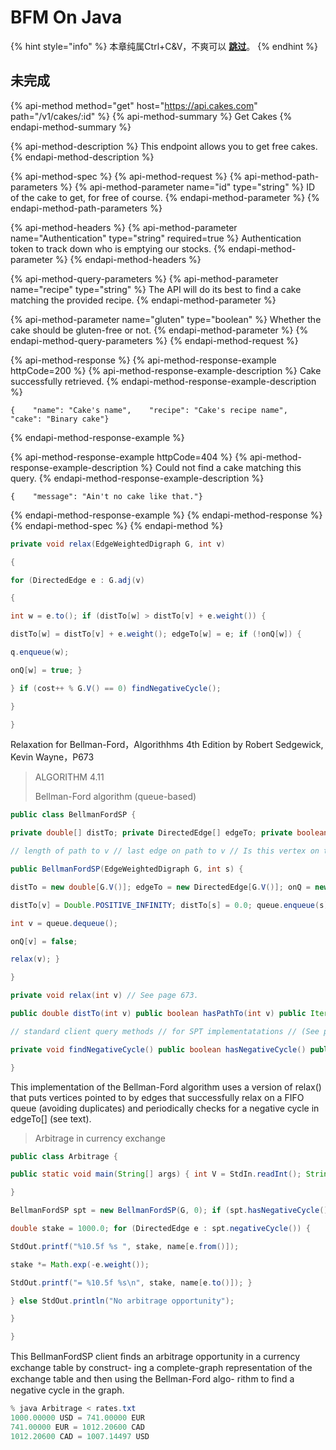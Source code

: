 # BFM On Java

{% hint style="info" %}
本章纯属Ctrl+C&V，不爽可以 [**跳过**](https://guhhhhaa.gitbook.io/bfm/bfm-on-verilog-and-fpga)。
{% endhint %}

## 未完成

{% api-method method="get" host="https://api.cakes.com" path="/v1/cakes/:id" %}
{% api-method-summary %}
Get Cakes
{% endapi-method-summary %}

{% api-method-description %}
This endpoint allows you to get free cakes.
{% endapi-method-description %}

{% api-method-spec %}
{% api-method-request %}
{% api-method-path-parameters %}
{% api-method-parameter name="id" type="string" %}
ID of the cake to get, for free of course.
{% endapi-method-parameter %}
{% endapi-method-path-parameters %}

{% api-method-headers %}
{% api-method-parameter name="Authentication" type="string" required=true %}
Authentication token to track down who is emptying our stocks.
{% endapi-method-parameter %}
{% endapi-method-headers %}

{% api-method-query-parameters %}
{% api-method-parameter name="recipe" type="string" %}
The API will do its best to find a cake matching the provided recipe.
{% endapi-method-parameter %}

{% api-method-parameter name="gluten" type="boolean" %}
Whether the cake should be gluten-free or not.
{% endapi-method-parameter %}
{% endapi-method-query-parameters %}
{% endapi-method-request %}

{% api-method-response %}
{% api-method-response-example httpCode=200 %}
{% api-method-response-example-description %}
Cake successfully retrieved.
{% endapi-method-response-example-description %}

```text
{    "name": "Cake's name",    "recipe": "Cake's recipe name",    "cake": "Binary cake"}
```
{% endapi-method-response-example %}

{% api-method-response-example httpCode=404 %}
{% api-method-response-example-description %}
Could not find a cake matching this query.
{% endapi-method-response-example-description %}

```text
{    "message": "Ain't no cake like that."}
```
{% endapi-method-response-example %}
{% endapi-method-response %}
{% endapi-method-spec %}
{% endapi-method %}

```java
private void relax(EdgeWeightedDigraph G, int v)

{

for (DirectedEdge e : G.adj(v)

{

int w = e.to(); if (distTo[w] > distTo[v] + e.weight()) {

distTo[w] = distTo[v] + e.weight(); edgeTo[w] = e; if (!onQ[w]) {

q.enqueue(w);

onQ[w] = true; }

} if (cost++ % G.V() == 0) findNegativeCycle();

}

}
```

Relaxation for Bellman-Ford，Algorithhms 4th Edition by Robert Sedgewick, Kevin Wayne，P673

> ALGORITHM 4.11
>
> Bellman-Ford algorithm \(queue-based\)

```java
public class BellmanFordSP {

private double[] distTo; private DirectedEdge[] edgeTo; private boolean[] onQ; private Queue<Integer> queue; private int cost; private Iterable<DirectedEdge> cycle;

// length of path to v // last edge on path to v // Is this vertex on the queue? // vertices being relaxed // number of calls to relax() // negative cycle in edgeTo[]?

public BellmanFordSP(EdgeWeightedDigraph G, int s) {

distTo = new double[G.V()]; edgeTo = new DirectedEdge[G.V()]; onQ = new boolean[G.V()]; queue = new Queue<Integer>(); for (int v = 0; v < G.V(); v++)

distTo[v] = Double.POSITIVE_INFINITY; distTo[s] = 0.0; queue.enqueue(s); onQ[s] = true; while (!queue.isEmpty() && !this.hasNegativeCycle()) {

int v = queue.dequeue();

onQ[v] = false;

relax(v); }

}

private void relax(int v) // See page 673.

public double distTo(int v) public boolean hasPathTo(int v) public Iterable<Edge> pathTo(int v)

// standard client query methods // for SPT implementatations // (See page 649.)

private void findNegativeCycle() public boolean hasNegativeCycle() public Iterable<Edge> negativeCycle() // See page 677.

}
```

This implementation of the Bellman-Ford algorithm uses a version of relax\(\) that puts vertices pointed to by edges that successfully relax on a FIFO queue \(avoiding duplicates\) and periodically checks for a negative cycle in edgeTo\[\] \(see text\).

> Arbitrage in currency exchange

```java
public class Arbitrage {

public static void main(String[] args) { int V = StdIn.readInt(); String[] name = new String[V]; EdgeWeightedDigraph G = new EdgeWeightedDigraph(V); for (int v = 0; v < V; v++) { name[v] = StdIn.readString(); for (int w = 0; w < V; w++) { double rate = StdIn.readDouble(); DirectedEdge e = new DirectedEdge(v, w, -Math.log(rate)); G.addEdge(e); }

}

BellmanFordSP spt = new BellmanFordSP(G, 0); if (spt.hasNegativeCycle()) {

double stake = 1000.0; for (DirectedEdge e : spt.negativeCycle()) {

StdOut.printf("%10.5f %s ", stake, name[e.from()]);

stake *= Math.exp(-e.weight());

StdOut.printf("= %10.5f %s\n", stake, name[e.to()]); }

} else StdOut.println("No arbitrage opportunity");

}

}
```

This BellmanFordSP client ﬁnds an arbitrage opportunity in a currency exchange table by construct- ing a complete-graph representation of the exchange table and then using the Bellman-Ford algo- rithm to ﬁnd a negative cycle in the graph.

```java
% java Arbitrage < rates.txt 
1000.00000 USD = 741.00000 EUR 
741.00000 EUR = 1012.20600 CAD 
1012.20600 CAD = 1007.14497 USD
```


